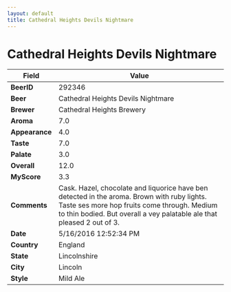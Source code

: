 ```yaml
---
layout: default
title: Cathedral Heights Devils Nightmare
---
```


# Cathedral Heights Devils Nightmare

| Field         | Value     |
|---------------|-----------|
| **BeerID** | 292346 |
| **Beer** | Cathedral Heights Devils Nightmare |
| **Brewer** | Cathedral Heights Brewery |
| **Aroma** | 7.0 |
| **Appearance** | 4.0 |
| **Taste** | 7.0 |
| **Palate** | 3.0 |
| **Overall** | 12.0 |
| **MyScore** | 3.3 |
| **Comments** | Cask. Hazel, chocolate and liquorice have ben detected in the aroma. Brown with ruby lights. Taste ses more hop fruits come through. Medium to thin bodied. But overall a vey palatable ale that pleased 2 out of 3. |
| **Date** | 5/16/2016 12:52:34 PM |
| **Country** | England |
| **State** | Lincolnshire |
| **City** | Lincoln |
| **Style** | Mild Ale |
